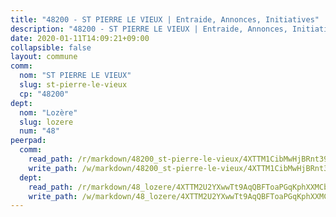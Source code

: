 ```yaml
---
title: "48200 - ST PIERRE LE VIEUX | Entraide, Annonces, Initiatives"
description: "48200 - ST PIERRE LE VIEUX | Entraide, Annonces, Initiatives"
date: 2020-01-11T14:09:21+09:00
collapsible: false
layout: commune
comm:
  nom: "ST PIERRE LE VIEUX"
  slug: st-pierre-le-vieux
  cp: "48200"
dept:
  nom: "Lozère"
  slug: lozere
  num: "48"
peerpad:
  comm:
    read_path: /r/markdown/48200_st-pierre-le-vieux/4XTTM1CibMwHjBRnt39nkStGq5JV9t9hV9EPpG61uX673m8u8
    write_path: /w/markdown/48200_st-pierre-le-vieux/4XTTM1CibMwHjBRnt39nkStGq5JV9t9hV9EPpG61uX673m8u8-K3TgTfe9CYrN5x2mAZ6zyj9XnDA219yQ7cmRfSv8s92WpL4cuof4Um9qd6pL8GH8rGDbMDFt2SZCbsD7qwieJboWqJR9AUPBVnzjboDPtxoPkLHg6LNeoJRWa8vdzM4Usnu37MEz
  dept:
    read_path: /r/markdown/48_lozere/4XTTM2U2YXwwTt9AqQBFToaPGqKphXXMCbRQJd3ieCWApZKhp
    write_path: /w/markdown/48_lozere/4XTTM2U2YXwwTt9AqQBFToaPGqKphXXMCbRQJd3ieCWApZKhp-K3TgU8LFw2VbEvF8YT63nrQb5nBCHp3LkChLkTGaYr9v91U6euBJvc2gC6ZE26iQLtBcf6bgLU5YQs5jKcnyLY5qYAH3MFy4H4ZDybCAkb97J6HGTY7nKmFopGDHEk7j5murpeJa
---
```


